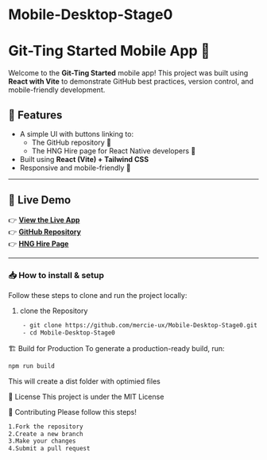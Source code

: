 # Mobile-Desktop-Stage0
# Git-Ting Started Mobile App 📱
Welcome to the **Git-Ting Started** mobile app!
This project was built using **React with Vite** to demonstrate GitHub best practices, version control, and mobile-friendly development.

## 📌 Features
- A simple UI with buttons linking to:
  - The GitHub repository 📂
  - The HNG Hire page for React Native developers 💼
- Built using **React (Vite) + Tailwind CSS**
- Responsive and mobile-friendly 📱

---

## 🔗 Live Demo
👉 **[View the Live App](https://mobile-desktop-c58tdnzq8-mercie-uxs-projects.vercel.app/)**  
👉 **[GitHub Repository](https://github.com/mercie-ux/Mobile-Desktop-Stage0.git)**  
👉 **[HNG Hire Page](http://hng.tech/hire/react-native-developers)**  

---

### 📥 How to install & setup
Follow these steps to clone and run the project locally:
1. clone the Repository
```sh
    - git clone https://github.com/mercie-ux/Mobile-Desktop-Stage0.git
    - cd Mobile-Desktop-Stage0
```

🏗️ Build for Production
To generate a production-ready build, run:
``` sh
npm run build
```
This will create a dist folder with optimied files

📜 License
This project is under the MIT License

🤝 Contributing
Please follow this steps!
```sh
1.Fork the repository
2.Create a new branch
3.Make your changes
4.Submit a pull request
```
